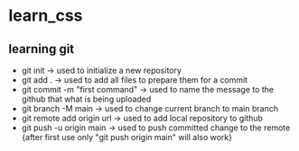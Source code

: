 # learn_css
## learning git
- git init -> used to initialize a new repository
- git add . -> used to add all files to prepare them for a commit
- git commit -m "first command" -> used to name the message to the github that what is being uploaded
- git branch -M main -> used to change current branch to main branch
- git remote add origin url -> used to add local repository to github
- git push -u origin main -> used to push committed change to the remote
{after first use only "git push origin main" will also work}